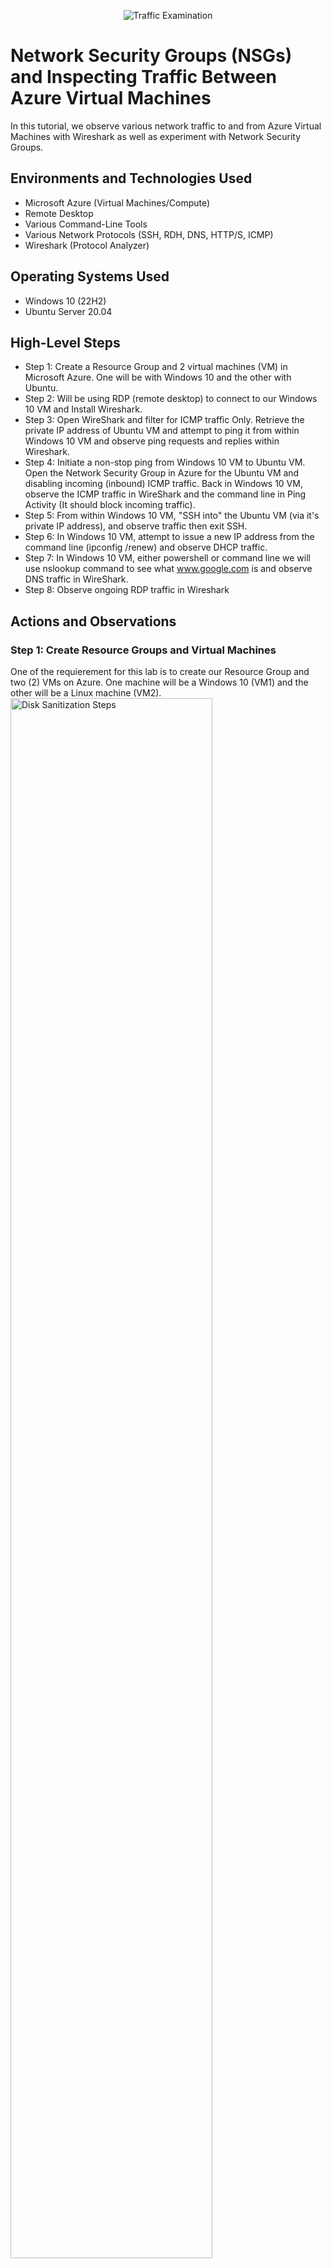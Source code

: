 <p align="center">
<img src="https://i.imgur.com/Ua7udoS.png" alt="Traffic Examination"/>
</p>

<h1>Network Security Groups (NSGs) and Inspecting Traffic Between Azure Virtual Machines</h1>
In this tutorial, we observe various network traffic to and from Azure Virtual Machines with Wireshark as well as experiment with Network Security Groups. <br />


<h2>Environments and Technologies Used</h2>

- Microsoft Azure (Virtual Machines/Compute)
- Remote Desktop
- Various Command-Line Tools
- Various Network Protocols (SSH, RDH, DNS, HTTP/S, ICMP)
- Wireshark (Protocol Analyzer)

<h2>Operating Systems Used </h2>

- Windows 10 (22H2)
- Ubuntu Server 20.04

<h2>High-Level Steps</h2>

- Step 1: Create a Resource Group and 2 virtual machines (VM) in Microsoft Azure. One will be with Windows 10 and the other with Ubuntu. 
- Step 2: Will be using RDP (remote desktop) to connect to our Windows 10 VM and Install Wireshark.
- Step 3: Open WireShark and filter for ICMP traffic Only. Retrieve the private IP address of Ubuntu VM and attempt to ping it from within Windows 10 VM and     observe ping requests and replies within Wireshark.
- Step 4: Initiate a non-stop ping from Windows 10 VM to Ubuntu VM. Open the Network Security Group in Azure for the Ubuntu VM and disabling incoming (inbound) ICMP traffic. Back in Windows 10 VM, observe the ICMP traffic in WireShark and the command line in Ping Activity (It should block incoming traffic).
- Step 5: From within Windows 10 VM, "SSH into" the Ubuntu VM (via it's private IP address), and observe traffic then exit SSH.
- Step 6: In Windows 10 VM, attempt to issue a new IP address from the command line (ipconfig /renew) and observe DHCP traffic.
- Step 7: In Windows 10 VM, either powershell or command line we will use nslookup command to see what www.google.com is and observe DNS traffic in WireShark.
- Step 8: Observe ongoing RDP traffic in Wireshark

<h2>Actions and Observations</h2>

<p>
  <h3>Step 1: Create Resource Groups and Virtual Machines</h3>
  One of the requierement for this lab is to create our Resource Group and two (2) VMs on Azure. One machine will be a Windows 10 (VM1) and the other will be a Linux machine (VM2).
<img src="https://imgur.com/3a8tAnO" height="80%" width="80%" alt="Disk Sanitization Steps"/>
</p>
<p>
Lorem ipsum dolor sit amet, consectetur adipiscing elit, sed do eiusmod tempor incididunt ut labore et dolore magna aliqua. Ut enim ad minim veniam, quis nostrud exercitation ullamco laboris nisi ut aliquip ex ea commodo consequat. Duis aute irure dolor in reprehenderit in voluptate velit esse cillum dolore eu fugiat nulla pariatur.
</p>
<br />

<p>
<img src="https://i.imgur.com/DJmEXEB.png" height="80%" width="80%" alt="Disk Sanitization Steps"/>
</p>
<p>
Lorem ipsum dolor sit amet, consectetur adipiscing elit, sed do eiusmod tempor incididunt ut labore et dolore magna aliqua. Ut enim ad minim veniam, quis nostrud exercitation ullamco laboris nisi ut aliquip ex ea commodo consequat. Duis aute irure dolor in reprehenderit in voluptate velit esse cillum dolore eu fugiat nulla pariatur.
</p>
<br />

<p>
<img src="https://i.imgur.com/DJmEXEB.png" height="80%" width="80%" alt="Disk Sanitization Steps"/>
</p>
<p>
Lorem ipsum dolor sit amet, consectetur adipiscing elit, sed do eiusmod tempor incididunt ut labore et dolore magna aliqua. Ut enim ad minim veniam, quis nostrud exercitation ullamco laboris nisi ut aliquip ex ea commodo consequat. Duis aute irure dolor in reprehenderit in voluptate velit esse cillum dolore eu fugiat nulla pariatur.
</p>
<br />
